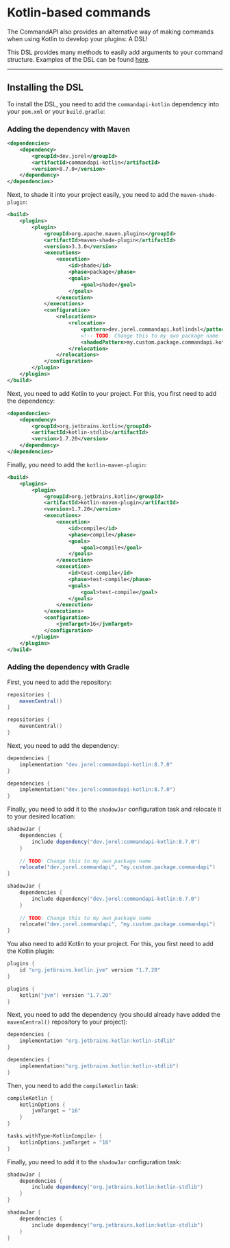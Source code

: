 # Kotlin-based commands

The CommandAPI also provides an alternative way of making commands when using Kotlin to develop your plugins: A DSL!

This DSL provides many methods to easily add arguments to your command structure. Examples of the DSL can be found [here](./kotlindsl.md).

-----

## Installing the DSL

To install the DSL, you need to add the `commandapi-kotlin` dependency into your `pom.xml` or your `build.gradle`:

### Adding the dependency with Maven

```xml
<dependencies>
    <dependency>
        <groupId>dev.jorel</groupId>
        <artifactId>commandapi-kotlin</artifactId>
        <version>8.7.0</version>
    </dependency>
</dependencies>
```

Next, to shade it into your project easily, you need to add the `maven-shade-plugin`:

```xml
<build>
    <plugins>
        <plugin>
            <groupId>org.apache.maven.plugins</groupId>
            <artifactId>maven-shade-plugin</artifactId>
            <version>3.3.0</version>
            <executions>
                <execution>
                    <id>shade</id>
                    <phase>package</phase>
                    <goals>
                        <goal>shade</goal>
                    </goals>
                </execution>
            </executions>
            <configuration>
                <relocations>
                    <relocation>
                        <pattern>dev.jorel.commandapi.kotlindsl</pattern>
                        <!-- TODO: Change this to my own package name -->
                        <shadedPattern>my.custom.package.commandapi.kotlindsl</shadedPattern>
                    </relocation>
                </relocations>
            </configuration>
        </plugin>
    </plugins>
</build>
```

Next, you need to add Kotlin to your project. For this, you first need to add the dependency:

```xml
<dependencies>
    <dependency>
        <groupId>org.jetbrains.kotlin</groupId>
        <artifactId>kotlin-stdlib</artifactId>
        <version>1.7.20</version>
    </dependency>
</dependencies>
```

Finally, you need to add the `kotlin-maven-plugin`:

```xml
<build>
    <plugins>
        <plugin>
            <groupId>org.jetbrains.kotlin</groupId>
            <artifactId>kotlin-maven-plugin</artifactId>
            <version>1.7.20</version>
            <executions>
                <execution>
                    <id>compile</id>
                    <phase>compile</phase>
                    <goals>
                        <goal>compile</goal>
                    </goals>
                </execution>
                <execution>
                    <id>test-compile</id>
                    <phase>test-compile</phase>
                    <goals>
                        <goal>test-compile</goal>
                    </goals>
                </execution>
            </executions>
            <configuration>
                <jvmTarget>16</jvmTarget>
            </configuration>
        </plugin>
    </plugins>
</build>
```

### Adding the dependency with Gradle

First, you need to add the repository:

<div class="multi-pre">

```groovy,build.gradle
repositories {
    mavenCentral()
}
```

```kotlin,build.gradle.kts
repositories {
    mavenCentral()
}
```

</div>

Next, you need to add the dependency:

<div class="multi-pre">

```groovy,build.gradle
dependencies {
    implementation "dev.jorel:commandapi-kotlin:8.7.0"
}
```

```kotlin,build.gradle.kts
dependencies {
    implementation("dev.jorel:commandapi-kotlin:8.7.0")
}
```

</div>

Finally, you need to add it to the `shadowJar` configuration task and relocate it to your desired location:

<div class="multi-pre">

```groovy,build.gradle
shadowJar {
    dependencies {
        include dependency("dev.jorel:commandapi-kotlin:8.7.0")
    }
    
    // TODO: Change this to my own package name
    relocate("dev.jorel.commandapi", "my.custom.package.commandapi")
}
```

```kotlin,build.gradle.kts
shadowJar {
    dependencies {
        include dependency("dev.jorel:commandapi-kotlin:8.7.0")
    }
    
    // TODO: Change this to my own package name
    relocate("dev.jorel.commandapi", "my.custom.package.commandapi")
}
```

</div>

You also need to add Kotlin to your project. For this, you first need to add the Kotlin plugin:

<div class="multi-pre">

```groovy,build.gradle
plugins {
    id "org.jetbrains.kotlin.jvm" version "1.7.20"
}
```

```kotlin,build.gradle.kts
plugins {
    kotlin("jvm") version "1.7.20"
}
```

</div>

Next, you need to add the dependency (you should already have added the `mavenCentral()` repository to your project):

<div class="multi-pre">

```groovy,build.gradle
dependencies {
    implementation "org.jetbrains.kotlin:kotlin-stdlib"
}
```

```kotlin,build.gradle.kts
dependencies {
    implementation("org.jetbrains.kotlin:kotlin-stdlib")
}
```

</div>

Then, you need to add the `compileKotlin` task:

<div class="multi-pre">

```groovy,build.gradle
compileKotlin {
    kotlinOptions {
        jvmTarget = "16"
    }
}
```

```kotlin,build.gradle.kts
tasks.withType<KotlinCompile> {
    kotlinOptions.jvmTarget = "16"
}
```

</div>

Finally, you need to add it to the `shadowJar` configuration task:

<div class="multi-pre">

```groovy,build.gradle
shadowJar {
    dependencies {
        include dependency("org.jetbrains.kotlin:kotlin-stdlib")
    }
}
```

```kotlin,build.gradle.kts
shadowJar {
    dependencies {
        include dependency("org.jetbrains.kotlin:kotlin-stdlib")
    }
}
```

</div>
